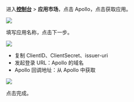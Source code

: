 <IntegrationDetailCard :title="`在 ${$localeConfig.brandName} 中创建应用`">

进入[**控制台**](https://console.genauth.ai) > **应用市场**，点击 Apollo，点击获取应用。

![](~@imagesZhCn/integration/apollo/1-1.png)

填写应用名称，点击下一步。

![](~@imagesZhCn/integration/apollo/1-2.png)

- 复制 ClientID、ClientSecret、issuer-uri
- 发起登录 URL：Apollo 的域名
- Apollo 回调地址：从 Apollo 中获取

![](~@imagesZhCn/integration/apollo/1-3.png)

点击完成。

</IntegrationDetailCard>
